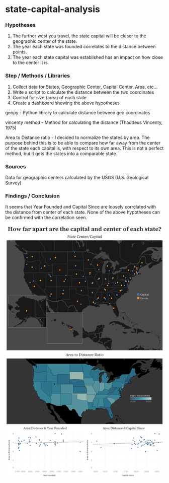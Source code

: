 # state-capital-analysis

### Hypotheses

1. The further west you travel, the state capital will be closer to the geographic center of the state.
2. The year each state was founded correlates to the distance between points.
3. The year each state capital was established has an impact on how close to the center it is.


### Step / Methods / Libraries
1. Collect data for States, Geographic Center, Capital Center, Area, etc...
2. Write a script to calculate the distance between the two coordinates
3. Control for size (area) of each state
4. Create a dashboard showing the above hypotheses


geopy - Python library to calculate distance between geo coordinates

vincenty method - Method for calculating the distance (Thaddeus Vincenty, 1975)

Area to Distance ratio - I decided to normalize the states by area. The purpose behind this is to be able to compare how far away from the center of the state each capital is, with respect to its own area. This is not a perfect method, but it gets the states into a comparable state.


### Sources
Data for geographic centers calculated by the USGS (U.S. Geological Survey)


### Findings / Conclusion
It seems that Year Founded and Capital Since are loosely correlated with the distance from center of each state. None of the above hypotheses can be confirmed with the correlation seen.

![alt text](Tableau_Dashboard.png)
